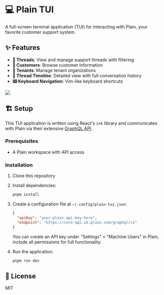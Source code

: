 # 💻 Plain TUI

A full-screen terminal application (TUI) for interacting with Plain, your favorite customer support system.

## ✨ Features

- **🎫 Threads**: View and manage support threads with filtering
- **👥 Customers**: Browse customer information
- **🏢 Tenants**: Manage tenant organizations
- **📜 Thread Timeline**: Detailed view with full conversation history
- **⌨️ Keyboard Navigation**: Vim-like keyboard shortcuts

![](./demo.gif)

## 🏗️ Setup

This TUI application is written using React's `ink` library and communicates
with Plain via their extensive [GraphQL API](https://app.plain.com/developer/api-explorer).

### Prerequisites

- A Plain workspace with API access

### Installation

1. Clone this repository
2. Install dependencies:
   ```bash
   pnpm install
   ```

3. Create a configuration file at `~/.config/plain-tui.json`:
   ```json
   {
     "apiKey": "your-plain-api-key-here",
     "endpoint": "https://core-api.uk.plain.com/graphql/v1"
   }
   ```

   You can create an API key under "Settings" > "Machine Users" in Plain,
   include all permissions for full functionality.

4. Run the application:
   ```bash
   pnpm run dev
   ```

## 📝 License

MIT

